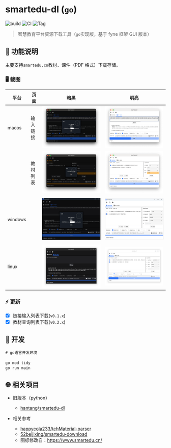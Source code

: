 # smartedu-dl (`go`)

![build](https://github.com/hantang/smartedu-dl-go/actions/workflows/release.yml/badge.svg)
![CI](https://github.com/hantang/smartedu-dl-go/actions/workflows/ci.yml/badge.svg)
![Tag](https://img.shields.io/github/v/tag/hantang/smartedu-dl-go)

> 智慧教育平台资源下载工具（`go`实现版，基于 fyne 框架 GUI 版本）

## 📝 功能说明

主要支持`smartedu.cn`教材、课件（PDF 格式）下载存储。

### 🖥️ 截图

| 平台    | 页面     | 暗黑                       | 明亮                        |
| ------- | -------- | -------------------------- | --------------------------- |
| macos   | 输入链接 | ![](images/mac-dark2a.png) | ![](images/mac-light2a.png) |
|         | 教材列表 | ![](images/mac-dark2b.png) | ![](images/mac-light2b.png) |
|         |          |                            |
| windows |          | ![](images/win-dark.png)   | ![](images/win-light.png)   |
|         |          |                            |
| linux   |          | ![](images/linux-dark.png) | ![](images/linux-light.png) |

### ⚡️ 更新

-   [x] 链接输入列表下载(`v0.1.x`)
-   [x] 教材查询列表下载(`v0.2.x`)

## 👷 开发

```shell
# go语言开发环境

go mod tidy
go run main
```

## 🌐 相关项目

- 旧版本（python）
  - [hantang/smartedu-dl](https://github.com/hantang/smartedu-dl)

- 相关参考
  - [happycola233/tchMaterial-parser](https://github.com/happycola233/tchMaterial-parser)
  - [52beijixing/smartedu-download](https://github.com/52beijixing/smartedu-download)
  - 图标修改自：<https://www.smartedu.cn/>
